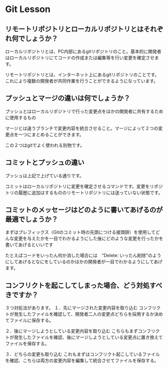 # Git Lesson

## リモートリポジトリとローカルリポジトリとはそれぞれ何でしょうか？
ローカルリポジトリとは、PC内部にあるgitリポジトリのこと。基本的に開発者はローカルリポジトリにてコードの作成または編集等を行い変更を確定させます。

リモートリポジトリとは、インターネット上にあるgitリポジトリのことです。これにより複数の開発者が共同作業を行うことができるようになっています。


## プッシュとマージの違いは何でしょうか？

プッシュとはローカルリポジトリで行った変更点をほかの開発者に共有するために使用するもの

マージとは違うブランチで変更内容を統合させること。マージによって２つの変更点を一つにまとめることができます。

この２つはgitでよく使われる別物です。


## コミットとプッシュの違い

プッシュは上記で上げている通りです。

コミットはローカルリポジトリに変更を確定させるコマンドです。変更をリポジトリの履歴に追加はするもののリモートリポジトリには送っていない状態です。



## コミットのメッセージはどのように書いてあげるのが最適でしょうか？
まずはプレフィックス（Gitのコミット時の先頭につける接頭辞）を使用してどんな変更を与えたかを一目でわかるようにした後にどのような変更を行ったかを書いてあげるといいです

たとえばコードをいったん何か消した場合には　"Delete: いったん削除"のようにしてあげるとなにをしているのかほかの開発者が一目でわかるようにしてあげます。


## コンフリクトを起こしてしまった場合、どう対処すべきですか？
３つ対処法があります。
１．先にマージされた変更内容を取り込む
コンフリクトが発生したファイルを確認して、開発者二人の変更点どちらを採用するか決めてファイルに保存する。

２．後にマージしようとしている変更内容を取り込む
こちらもまずコンフリクトが発生したファイルを確認、後にマージしようとしている変更点に置き換えてファイルを保存する。

３．どちらの変更も取り込む
これもまずはコンフリクト起こしているファイルを確認、こちらは両方の変更内容を編集して統合させてファイルを保存する。